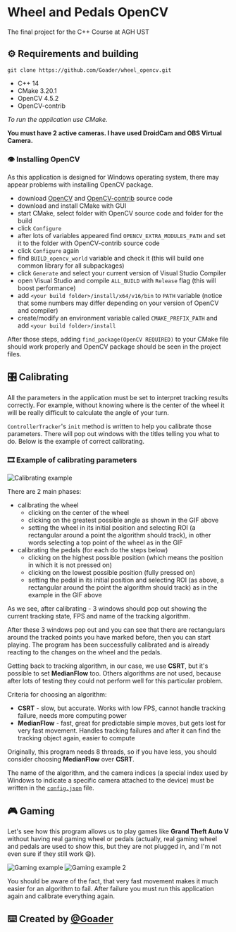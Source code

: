 # Wheel and Pedals OpenCV
 The final project for the C++ Course at AGH UST

## :gear: Requirements and building

```git
git clone https://github.com/Goader/wheel_opencv.git
```

* C++ 14
* CMake 3.20.1
* OpenCV 4.5.2
* OpenCV-contrib

_To run the application use CMake._

**You must have 2 active cameras. I have used DroidCam and OBS Virtual Camera.**

### :eye: Installing OpenCV
As this application is designed for Windows operating system, there may appear problems with installing OpenCV package.

* download [OpenCV](https://github.com/opencv/opencv) and [OpenCV-contrib](https://github.com/opencv/opencv_contrib) source code
* download and install CMake with GUI
* start CMake, select folder with OpenCV source code and folder for the build
* click `Configure`
* after lots of variables appeared find `OPENCV_EXTRA_MODULES_PATH` and set it to the folder with OpenCV-contrib source code
* click `Configure` again
* find `BUILD_opencv_world` variable and check it (this will build one common library for all subpackages)
* click `Generate` and select your current version of Visual Studio Compiler
* open Visual Studio and compile `ALL_BUILD` with `Release` flag (this will boost performance)
* add `<your build folder>/install/x64/v16/bin` to `PATH` variable (notice that some numbers may differ depending on your version of OpenCV and compiler)
* create/modify an environment variable called `CMAKE_PREFIX_PATH` and add `<your build folder>/install`

After those steps, adding `find_package(OpenCV REQUIRED)` to your CMake file should work properly and OpenCV package should be seen in the project files.

## :control_knobs: Calibrating
All the parameters in the application must be set to interpret tracking results correctly. For example, without knowing where is the center of the wheel it will be really difficult to calculate the angle of your turn.

`ControllerTracker`'s `init` method is written to help you calibrate those parameters. There will pop out windows with the titles telling you what to do. Below is the example of correct calibrating.

### :film_strip: Example of calibrating parameters
![Calibrating example](readme/example-calibrating.gif)

There are 2 main phases:
* calibrating the wheel
    * clicking on the center of the wheel
    * clicking on the greatest possible angle as shown in the GIF above
    * setting the wheel in its initial position and selecting ROI (a rectangular around a point the algorithm should track), in other words selecting a top point of the wheel as in the GIF
* calibrating the pedals (for each do the steps below)
    * clicking on the highest possible position (which means the position in which it is not pressed on)
    * clicking on the lowest possible position (fully pressed on)
    * setting the pedal in its initial position and selecting ROI (as above, a rectangular around the point the algorithm should track) as in the example in the GIF above

As we see, after calibrating - 3 windows should pop out showing the current tracking state, FPS and name of the tracking algorithm.

After these 3 windows pop out and you can see that there are rectangulars around the tracked points you have marked before, then you can start playing. The program has been successfully calibrated and is already reacting to the changes on the wheel and the pedals.

Getting back to tracking algorithm, in our case, we use **CSRT**, but it's possible to set **MedianFlow** too. Others algorithms are not used, because after lots of testing they could not perform well for this particular problem.

Criteria for choosing an algorithm:
* **CSRT** - slow, but accurate. Works with low FPS, cannot handle tracking failure, needs more computing power
* **MedianFlow** - fast, great for predictable simple moves, but gets lost for very fast movement. Handles tracking failures and after it can find the tracking object again, easier to compute

Originally, this program needs 8 threads, so if you have less, you should consider choosing **MedianFlow** over **CSRT**.

The name of the algorithm, and the camera indices (a special index used by Windows to indicate a specific camera attached to the device) must be written in the [```config.json```](https://github.com/Goader/wheel_opencv/blob/main/config.json) file.

## :video_game: Gaming
Let's see how this program allows us to play games like **Grand Theft Auto V** without having real gaming wheel or pedals (actually, real gaming wheel and pedals are used to show this, but they are not plugged in, and I'm not even sure if they still work :smile:).

![Gaming example](readme/example-gaming.gif)
![Gaming example 2](readme/example-gaming2.gif)

You should be aware of the fact, that very fast movement makes it much easier for an algorithm to fail. After failure you must run this application again and calibrate everything again.
    
## :keyboard: Created by [@Goader](https://github.com/Goader)